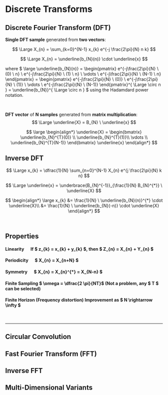 # Discrete Transforms 

## Discrete Fourier Transform (DFT) 
**Single DFT sample** generated from **two vectors**:

$$ \Large X_{n} = \sum_{k=0}^{N-1} x_{k} e^{-j \frac{2\pi}{N} n k} $$

$$ \Large X_{n}  = \underline{b_{N}(n)} \cdot \underline{x} $$

where $ \large  \underline{b_{N}(n)} = \begin{pmatrix}
           e^{-j\frac{2\pi}{N} \ (0) \ n} \\
           e^{-j\frac{2\pi}{N} \ (1) \ n} \\
           \vdots \\
           e^{-j\frac{2\pi}{N} \ (N-1) \ n}
         \end{pmatrix} = \begin{pmatrix}
           e^{-j\frac{2\pi}{N} \ (0)} \\
           e^{-j\frac{2\pi}{N} \ (1)} \\
           \vdots \\
           e^{-j\frac{2\pi}{N} \ (N-1)}
         \end{pmatrix}^{ \Large \circ n } = \underline{b_{N}}^{ \Large \circ n } $ using the Hadamdard power notation.

</br>

**DFT vector** of **N samples** generated from **matrix multiplication**:
$$ \Large \underline{X}  = B_{N} \ \underline{x} $$

$$ \large
\begin{align*}
\underline{X} = \begin{bmatrix}
           \underline{b_{N}^{T}(0)} \\
           \underline{b_{N}^{T}(1)}\\
           \vdots \\
           \underline{b_{N}^{T}(N-1)}
         \end{bmatrix} \underline{x}
\end{align*}
$$


## Inverse DFT
$$ \Large x_{k} = \dfrac{1}{N} \sum_{n=0}^{N-1} X_{n} e^{j \frac{2\pi}{N} k n} $$


$$ \Large \underline{x}  = \underbrace{B_{N}^{-1}}_{\frac{1}{N} B_{N}^{*}} \ \underline{X} $$

$$
\begin{align*}
\large x_{k} &= \frac{1}{N} \ \underline{b_{N}(n)}^{*} \cdot \underline{X}\\
&= \frac{1}{N} \ \underline{b_{N}(-n)} \cdot \underline{X}
\end{align*}
$$

</br>

## Properties

#### Linearity &emsp; If $ z_{k} = x_{k} + y_{k} $, then $ Z_{n} = X_{n} + Y_{n} $

#### Periodicity &emsp; $ X_{n} = X_{n+N} $

#### Symmetry &emsp; $ X_{n} = X_{n}^{*} = X_{N-n} $


#### Finite Sampling $ \omega = \dfrac{2 \pi}{NT}$  (Not a problem, any $ T $ can be selected)

#### Finite Horizon (Frequency distortion) Improvement as $ N \rightarrow \infty $


</br><hr>

## Circular Convolution


## Fast Fourier Transform (FFT)


## Inverse FFT


## Multi-Dimensional Variants
